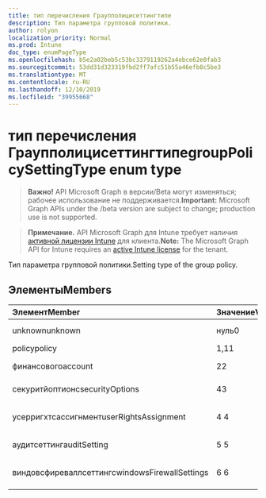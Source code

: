 ```yaml
---
title: тип перечисления Граупполицисеттингтипе
description: Тип параметра групповой политики.
author: rolyon
localization_priority: Normal
ms.prod: Intune
doc_type: enumPageType
ms.openlocfilehash: b5e2a02beb5c53bc3379119262a4ebce62e0fab3
ms.sourcegitcommit: 53dd31d323319fbd2ff7afc51b55a46efb8c5be3
ms.translationtype: MT
ms.contentlocale: ru-RU
ms.lasthandoff: 12/10/2019
ms.locfileid: "39955668"
---
```

# <a name="grouppolicysettingtype-enum-type"></a><span data-ttu-id="60011-103">тип перечисления Граупполицисеттингтипе</span><span class="sxs-lookup"><span data-stu-id="60011-103">groupPolicySettingType enum type</span></span>

> <span data-ttu-id="60011-104">**Важно!** API Microsoft Graph в версии/Beta могут изменяться; рабочее использование не поддерживается.</span><span class="sxs-lookup"><span data-stu-id="60011-104">**Important:** Microsoft Graph APIs under the /beta version are subject to change; production use is not supported.</span></span>

> <span data-ttu-id="60011-105">**Примечание.** API Microsoft Graph для Intune требует наличия [активной лицензии Intune](https://go.microsoft.com/fwlink/?linkid=839381) для клиента.</span><span class="sxs-lookup"><span data-stu-id="60011-105">**Note:** The Microsoft Graph API for Intune requires an [active Intune license](https://go.microsoft.com/fwlink/?linkid=839381) for the tenant.</span></span>

<span data-ttu-id="60011-106">Тип параметра групповой политики.</span><span class="sxs-lookup"><span data-stu-id="60011-106">Setting type of the group policy.</span></span>

## <a name="members"></a><span data-ttu-id="60011-107">Элементы</span><span class="sxs-lookup"><span data-stu-id="60011-107">Members</span></span>
|<span data-ttu-id="60011-108">Элемент</span><span class="sxs-lookup"><span data-stu-id="60011-108">Member</span></span>|<span data-ttu-id="60011-109">Значение</span><span class="sxs-lookup"><span data-stu-id="60011-109">Value</span></span>|<span data-ttu-id="60011-110">Описание</span><span class="sxs-lookup"><span data-stu-id="60011-110">Description</span></span>|
|:---|:---|:---|
|<span data-ttu-id="60011-111">unknown</span><span class="sxs-lookup"><span data-stu-id="60011-111">unknown</span></span>|<span data-ttu-id="60011-112">нуль</span><span class="sxs-lookup"><span data-stu-id="60011-112">0</span></span>|<span data-ttu-id="60011-113">Граупполицисеттингтипе Unknown</span><span class="sxs-lookup"><span data-stu-id="60011-113">GroupPolicySettingType unknown</span></span>|
|<span data-ttu-id="60011-114">policy</span><span class="sxs-lookup"><span data-stu-id="60011-114">policy</span></span>|<span data-ttu-id="60011-115">1,1</span><span class="sxs-lookup"><span data-stu-id="60011-115">1</span></span>|<span data-ttu-id="60011-116">Тип параметра политики</span><span class="sxs-lookup"><span data-stu-id="60011-116">Policy setting type</span></span>|
|<span data-ttu-id="60011-117">финансового</span><span class="sxs-lookup"><span data-stu-id="60011-117">account</span></span>|<span data-ttu-id="60011-118">2</span><span class="sxs-lookup"><span data-stu-id="60011-118">2</span></span>|<span data-ttu-id="60011-119">Тип параметра учетной записи</span><span class="sxs-lookup"><span data-stu-id="60011-119">Account setting type</span></span>|
|<span data-ttu-id="60011-120">секуритйоптионс</span><span class="sxs-lookup"><span data-stu-id="60011-120">securityOptions</span></span>|<span data-ttu-id="60011-121">4</span><span class="sxs-lookup"><span data-stu-id="60011-121">3</span></span>|<span data-ttu-id="60011-122">Тип параметра Секуритйоптионс</span><span class="sxs-lookup"><span data-stu-id="60011-122">SecurityOptions setting type</span></span>|
|<span data-ttu-id="60011-123">усерригхтсассигнмент</span><span class="sxs-lookup"><span data-stu-id="60011-123">userRightsAssignment</span></span>|<span data-ttu-id="60011-124">4 </span><span class="sxs-lookup"><span data-stu-id="60011-124">4</span></span>|<span data-ttu-id="60011-125">Тип параметра Усерригхтсассигнмент</span><span class="sxs-lookup"><span data-stu-id="60011-125">UserRightsAssignment setting type</span></span>|
|<span data-ttu-id="60011-126">аудитсеттинг</span><span class="sxs-lookup"><span data-stu-id="60011-126">auditSetting</span></span>|<span data-ttu-id="60011-127">5 </span><span class="sxs-lookup"><span data-stu-id="60011-127">5</span></span>|<span data-ttu-id="60011-128">Тип параметра Аудитсеттинг</span><span class="sxs-lookup"><span data-stu-id="60011-128">AuditSetting setting type</span></span>|
|<span data-ttu-id="60011-129">виндовсфиреваллсеттингс</span><span class="sxs-lookup"><span data-stu-id="60011-129">windowsFirewallSettings</span></span>|<span data-ttu-id="60011-130">6 </span><span class="sxs-lookup"><span data-stu-id="60011-130">6</span></span>|<span data-ttu-id="60011-131">Тип параметра Виндовсфиреваллсеттингс</span><span class="sxs-lookup"><span data-stu-id="60011-131">WindowsFirewallSettings setting type</span></span>|



